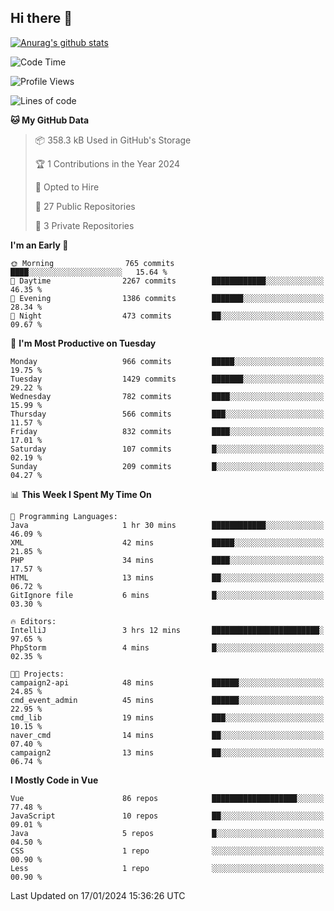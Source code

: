 ## Hi there 👋

[![Anurag's github stats](https://github-readme-stats.vercel.app/api?username=Songwonseok)](https://github.com/anuraghazra/github-readme-stats)



<!--START_SECTION:waka-->
![Code Time](http://img.shields.io/badge/Code%20Time-2%2C635%20hrs%2036%20mins-blue)

![Profile Views](http://img.shields.io/badge/Profile%20Views-0-blue)

![Lines of code](https://img.shields.io/badge/From%20Hello%20World%20I%27ve%20Written-34.8%20million%20lines%20of%20code-blue)

**🐱 My GitHub Data** 

> 📦 358.3 kB Used in GitHub's Storage 
 > 
> 🏆 1 Contributions in the Year 2024
 > 
> 💼 Opted to Hire
 > 
> 📜 27 Public Repositories 
 > 
> 🔑 3 Private Repositories 
 > 
**I'm an Early 🐤** 

```text
🌞 Morning                765 commits         ████░░░░░░░░░░░░░░░░░░░░░   15.64 % 
🌆 Daytime                2267 commits        ████████████░░░░░░░░░░░░░   46.35 % 
🌃 Evening                1386 commits        ███████░░░░░░░░░░░░░░░░░░   28.34 % 
🌙 Night                  473 commits         ██░░░░░░░░░░░░░░░░░░░░░░░   09.67 % 
```
📅 **I'm Most Productive on Tuesday** 

```text
Monday                   966 commits         █████░░░░░░░░░░░░░░░░░░░░   19.75 % 
Tuesday                  1429 commits        ███████░░░░░░░░░░░░░░░░░░   29.22 % 
Wednesday                782 commits         ████░░░░░░░░░░░░░░░░░░░░░   15.99 % 
Thursday                 566 commits         ███░░░░░░░░░░░░░░░░░░░░░░   11.57 % 
Friday                   832 commits         ████░░░░░░░░░░░░░░░░░░░░░   17.01 % 
Saturday                 107 commits         █░░░░░░░░░░░░░░░░░░░░░░░░   02.19 % 
Sunday                   209 commits         █░░░░░░░░░░░░░░░░░░░░░░░░   04.27 % 
```


📊 **This Week I Spent My Time On** 

```text
💬 Programming Languages: 
Java                     1 hr 30 mins        ████████████░░░░░░░░░░░░░   46.09 % 
XML                      42 mins             █████░░░░░░░░░░░░░░░░░░░░   21.85 % 
PHP                      34 mins             ████░░░░░░░░░░░░░░░░░░░░░   17.57 % 
HTML                     13 mins             ██░░░░░░░░░░░░░░░░░░░░░░░   06.72 % 
GitIgnore file           6 mins              █░░░░░░░░░░░░░░░░░░░░░░░░   03.30 % 

🔥 Editors: 
IntelliJ                 3 hrs 12 mins       ████████████████████████░   97.65 % 
PhpStorm                 4 mins              █░░░░░░░░░░░░░░░░░░░░░░░░   02.35 % 

🐱‍💻 Projects: 
campaign2-api            48 mins             ██████░░░░░░░░░░░░░░░░░░░   24.85 % 
cmd_event_admin          45 mins             ██████░░░░░░░░░░░░░░░░░░░   22.95 % 
cmd_lib                  19 mins             ███░░░░░░░░░░░░░░░░░░░░░░   10.15 % 
naver_cmd                14 mins             ██░░░░░░░░░░░░░░░░░░░░░░░   07.40 % 
campaign2                13 mins             ██░░░░░░░░░░░░░░░░░░░░░░░   06.74 % 
```

**I Mostly Code in Vue** 

```text
Vue                      86 repos            ███████████████████░░░░░░   77.48 % 
JavaScript               10 repos            ██░░░░░░░░░░░░░░░░░░░░░░░   09.01 % 
Java                     5 repos             █░░░░░░░░░░░░░░░░░░░░░░░░   04.50 % 
CSS                      1 repo              ░░░░░░░░░░░░░░░░░░░░░░░░░   00.90 % 
Less                     1 repo              ░░░░░░░░░░░░░░░░░░░░░░░░░   00.90 % 
```




 Last Updated on 17/01/2024 15:36:26 UTC
<!--END_SECTION:waka-->
